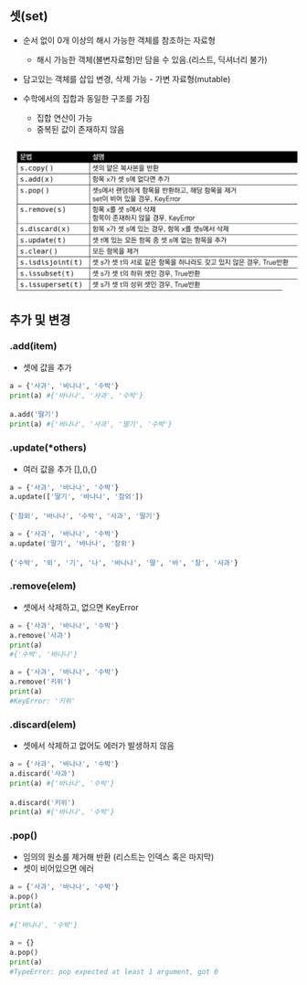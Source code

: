 ## 셋(set)

- 순서 없이 0개 이상의 해시 가능한 객체를 참조하는 자료형 
  - 해시 가능한 객체(불변자료형)만 담을 수 있음.(리스트, 딕셔너리 불가)
- 담고있는 객체를 삽입 변경, 삭제 가능 - 가변 자료형(mutable)



- 수학에서의 집합과 동일한 구조를 가짐 
  - 집합 연산이 가능
  - 중복된 값이 존재하지 않음

![image-20220131200919146](20220124_(21)셋(set).assets/image-20220131200919146.png)



## 추가 및 변경

### .add(item)

- 셋에 값을 추가 

``` python
a = {'사과', '바나나', '수박'}
print(a) #{'바나나', '사과', '수박'}

a.add('딸기')
print(a) #{'바나나', '사과', '딸기', '수박'}
```



### .update(*others)

- 여러 값을 추가 [],(),{}

``` python
a = {'사과', '바나나', '수박'}
a.update(['딸기', '바나나', '참외'])

{'참외', '바나나', '수박', '사과', '딸기'}
```

``` python
a = {'사과', '바나나', '수박'}
a.update('딸기', '바나나', '참외')

{'수박', '외', '기', '나', '바나나', '딸', '바', '참', '사과'}
```



### .remove(elem)

- 셋에서 삭제하고, 없으면 KeyError

``` python
a = {'사과', '바나나', '수박'}
a.remove('사과')
print(a)
#{'수박', '바나나'}
```

``` python
a = {'사과', '바나나', '수박'}
a.remove('키위')
print(a)
#KeyError: '키위'
```

 

### .discard(elem)

- 셋에서 삭제하고 없어도 에러가 발생하지 않음 

``` python
a = {'사과', '바나나', '수박'}
a.discard('사과')
print(a) #{'바나나', '수박'}

a.discard('키위')
print(a) #{'바나나', '수박'}
```



### .pop()

- 임의의 원소를 제거해 반환 (리스트는 인덱스 혹은 마지막)
- 셋이 비어있으면  에러

``` python
a = {'사과', '바나나', '수박'}
a.pop()
print(a)

#{'바나나', '수박'}
```

``` python
a = {}
a.pop()
print(a)
#TypeError: pop expected at least 1 argument, got 0
```

